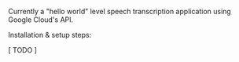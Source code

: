 Currently a "hello world" level speech transcription application using Google Cloud's API.

Installation & setup steps:

[ TODO ]

